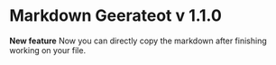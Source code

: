 # Markdown Geerateot v 1.1.0

**New feature**
Now you can directly copy the markdown after finishing working on your file.
